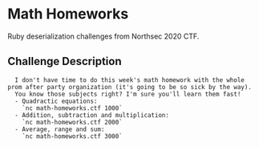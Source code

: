 # Math Homeworks

Ruby deserialization challenges from Northsec 2020 CTF.

## Challenge Description

```
  I don't have time to do this week's math homework with the whole prom after party organization (it's going to be so sick by the way).
  You know those subjects right? I'm sure you'll learn them fast!
  - Quadractic equations:
    `nc math-homeworks.ctf 1000`
  - Addition, subtraction and multiplication:
    `nc math-homeworks.ctf 2000`
  - Average, range and sum:
    `nc math-homeworks.ctf 3000`
```
